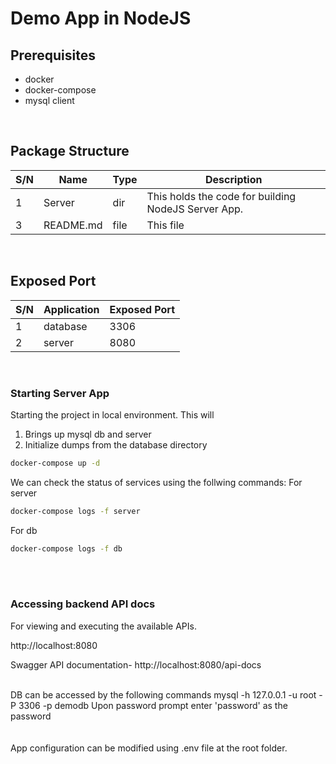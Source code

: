 # Demo App in NodeJS


## Prerequisites
- docker
- docker-compose
- mysql client

<br>

## Package Structure
| S/N | Name | Type | Description |
|-----|------|------|-------------|
| 1 | Server | dir | This holds the code for building NodeJS Server App.
| 3 | README.md | file | This file |


<br>

## Exposed Port
| S/N | Application | Exposed Port |
|-----|-------------|--------------|
| 1 | database | 3306 |
| 2 | server | 8080 |


<br>


### Starting Server App
Starting the project in local environment.
This will 
 1) Brings up mysql db and server
 2) Initialize dumps from the database directory

```bash
docker-compose up -d
```
We can check the status of services using the follwing commands:
For server
```bash
docker-compose logs -f server 
```
For db
```bash
docker-compose logs -f db
```

<br>

<br>

### Accessing backend API docs
For viewing and executing the available APIs.

http://localhost:8080

Swagger API documentation- 
http://localhost:8080/api-docs

<br>
DB can be accessed by the following commands
mysql -h 127.0.0.1 -u root -P 3306 -p demodb
Upon password prompt enter 'password' as the password

<br>
<br>

<br>
App configuration can be modified using .env file  at  the root folder. 

